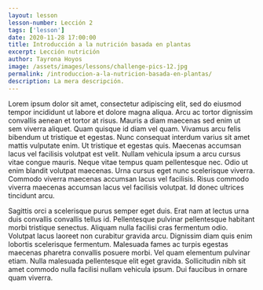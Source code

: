 ```yaml
---
layout: lesson
lesson-number: Lección 2
tags: ['lesson']
date: 2020-11-28 17:00:00
title: Introducción a la nutrición basada en plantas
excerpt: Lección nutrición
author: Tayrona Hoyos
image: /assets/images/lessons/challenge-pics-12.jpg
permalink: /introduccion-a-la-nutricion-basada-en-plantas/
description: La mera descripción.
---
```

Lorem ipsum dolor sit amet, consectetur adipiscing elit, sed do eiusmod tempor incididunt ut labore et dolore magna aliqua. Arcu ac tortor dignissim convallis aenean et tortor at risus. Mauris a diam maecenas sed enim ut sem viverra aliquet. Quam quisque id diam vel quam. Vivamus arcu felis bibendum ut tristique et egestas. Nunc consequat interdum varius sit amet mattis vulputate enim. Ut tristique et egestas quis. Maecenas accumsan lacus vel facilisis volutpat est velit. Nullam vehicula ipsum a arcu cursus vitae congue mauris. Neque vitae tempus quam pellentesque nec. Odio ut enim blandit volutpat maecenas. Urna cursus eget nunc scelerisque viverra. Commodo viverra maecenas accumsan lacus vel facilisis. Risus commodo viverra maecenas accumsan lacus vel facilisis volutpat. Id donec ultrices tincidunt arcu.

Sagittis orci a scelerisque purus semper eget duis. Erat nam at lectus urna duis convallis convallis tellus id. Pellentesque pulvinar pellentesque habitant morbi tristique senectus. Aliquam nulla facilisi cras fermentum odio. Volutpat lacus laoreet non curabitur gravida arcu. Dignissim diam quis enim lobortis scelerisque fermentum. Malesuada fames ac turpis egestas maecenas pharetra convallis posuere morbi. Vel quam elementum pulvinar etiam. Nulla malesuada pellentesque elit eget gravida. Sollicitudin nibh sit amet commodo nulla facilisi nullam vehicula ipsum. Dui faucibus in ornare quam viverra.

